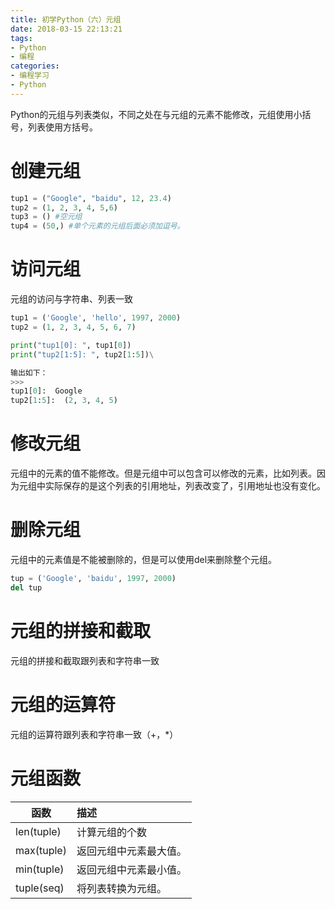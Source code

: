```yaml
---
title: 初学Python（六）元组
date: 2018-03-15 22:13:21
tags: 
- Python
- 编程
categories:
- 编程学习
- Python
---
```

Python的元组与列表类似，不同之处在与元组的元素不能修改，元组使用小括号，列表使用方括号。

# 创建元组
```py
tup1 = ("Google", "baidu", 12, 23.4)
tup2 = (1, 2, 3, 4, 5,6)
tup3 = () #空元组
tup4 = (50,) #单个元素的元组后面必须加逗号。
```

# 访问元组
元组的访问与字符串、列表一致
```py
tup1 = ('Google', 'hello', 1997, 2000)
tup2 = (1, 2, 3, 4, 5, 6, 7)

print("tup1[0]: ", tup1[0])
print("tup2[1:5]: ", tup2[1:5])\

输出如下：
>>>
tup1[0]:  Google
tup2[1:5]:  (2, 3, 4, 5)
```

# 修改元组
元组中的元素的值不能修改。但是元组中可以包含可以修改的元素，比如列表。因为元组中实际保存的是这个列表的引用地址，列表改变了，引用地址也没有变化。

# 删除元组
元组中的元素值是不能被删除的，但是可以使用del来删除整个元组。
```py
tup = ('Google', 'baidu', 1997, 2000)
del tup
```
# 元组的拼接和截取
元组的拼接和截取跟列表和字符串一致

# 元组的运算符
元组的运算符跟列表和字符串一致（+，*）

# 元组函数
函数|描述
-|:-
len(tuple)|计算元组的个数
max(tuple)|返回元组中元素最大值。	
min(tuple)|返回元组中元素最小值。	
tuple(seq)|将列表转换为元组。